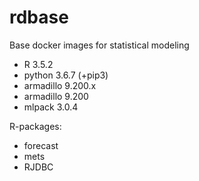 # rdbase

Base docker images for statistical modeling

- R 3.5.2
- python 3.6.7 (+pip3)
- armadillo 9.200.x
- armadillo 9.200
- mlpack 3.0.4

R-packages:
- forecast
- mets
- RJDBC

